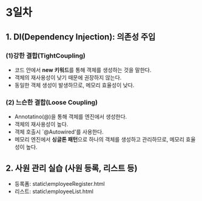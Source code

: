 # 3일차

## 1. DI(Dependency Injection): 의존성 주입
### (1)강한 결합(TightCoupling)
- 코드 안에서 **new 키워드**를 통해 객체를 생성하는 것을 말한다.
- 객체의 재사용성이 낮기 때문에 권장하지 않는다.
- 동일한 객체 생성이 발생하므로, 메모리 효율성이 낮다.

### (2) 느슨한 결합(Loose Coupling)
- Annotatino(@)을 통해 객체를 엔진에서 생성한다.
- 객체의 재사용성이 높다.
- 객체 호출시 `@Autowired'를 사용한다.
- 메모리 엔진에서 **싱글톤 패턴**으로 하나의 객체를 생성하고 관리하므로, 메모리 효율성이 높다.


## 2. 사원 관리 실습 (사원 등록, 리스트 등)
- 등록폼: static\employeeRegister.html
- 리스트: static\employeeList.html